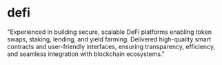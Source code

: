 # defi
 "Experienced in building secure, scalable DeFi platforms enabling token swaps, staking, lending, and yield farming. Delivered high-quality smart contracts and user-friendly interfaces, ensuring transparency, efficiency, and seamless integration with blockchain ecosystems."
